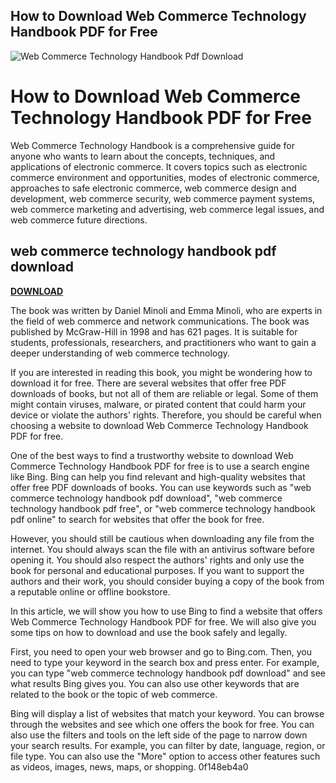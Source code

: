 ## How to Download Web Commerce Technology Handbook PDF for Free

 
![Web Commerce Technology Handbook Pdf Download](https://encrypted-tbn0.gstatic.com/images?q=tbn:ANd9GcTvWNlQuKA33AjQZHERPIfpYIYKa_gO9Gni7s8QHAqqHoBJmY_rhgnt_sw)

 
# How to Download Web Commerce Technology Handbook PDF for Free
 
Web Commerce Technology Handbook is a comprehensive guide for anyone who wants to learn about the concepts, techniques, and applications of electronic commerce. It covers topics such as electronic commerce environment and opportunities, modes of electronic commerce, approaches to safe electronic commerce, web commerce design and development, web commerce security, web commerce payment systems, web commerce marketing and advertising, web commerce legal issues, and web commerce future directions.
 
## web commerce technology handbook pdf download


[**DOWNLOAD**](https://www.google.com/url?q=https%3A%2F%2Fcinurl.com%2F2tKyPl&sa=D&sntz=1&usg=AOvVaw1IUt8AjbB77G_-FCQOW3Iy)

 
The book was written by Daniel Minoli and Emma Minoli, who are experts in the field of web commerce and network communications. The book was published by McGraw-Hill in 1998 and has 621 pages. It is suitable for students, professionals, researchers, and practitioners who want to gain a deeper understanding of web commerce technology.
 
If you are interested in reading this book, you might be wondering how to download it for free. There are several websites that offer free PDF downloads of books, but not all of them are reliable or legal. Some of them might contain viruses, malware, or pirated content that could harm your device or violate the authors' rights. Therefore, you should be careful when choosing a website to download Web Commerce Technology Handbook PDF for free.
 
One of the best ways to find a trustworthy website to download Web Commerce Technology Handbook PDF for free is to use a search engine like Bing. Bing can help you find relevant and high-quality websites that offer free PDF downloads of books. You can use keywords such as "web commerce technology handbook pdf download", "web commerce technology handbook pdf free", or "web commerce technology handbook pdf online" to search for websites that offer the book for free.
 
However, you should still be cautious when downloading any file from the internet. You should always scan the file with an antivirus software before opening it. You should also respect the authors' rights and only use the book for personal and educational purposes. If you want to support the authors and their work, you should consider buying a copy of the book from a reputable online or offline bookstore.
  
In this article, we will show you how to use Bing to find a website that offers Web Commerce Technology Handbook PDF for free. We will also give you some tips on how to download and use the book safely and legally.
 
First, you need to open your web browser and go to Bing.com. Then, you need to type your keyword in the search box and press enter. For example, you can type "web commerce technology handbook pdf download" and see what results Bing gives you. You can also use other keywords that are related to the book or the topic of web commerce.
 
Bing will display a list of websites that match your keyword. You can browse through the websites and see which one offers the book for free. You can also use the filters and tools on the left side of the page to narrow down your search results. For example, you can filter by date, language, region, or file type. You can also use the "More" option to access other features such as videos, images, news, maps, or shopping.
 0f148eb4a0
